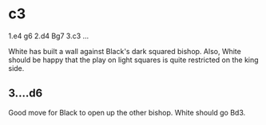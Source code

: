 # c3

1.e4 g6
2.d4 Bg7
3.c3 ...

White has built a wall against Black's dark squared bishop. Also, White should be happy that the play on light squares is quite restricted on the king side.

## 3....d6
Good move for Black to open up the other bishop. White should go Bd3.